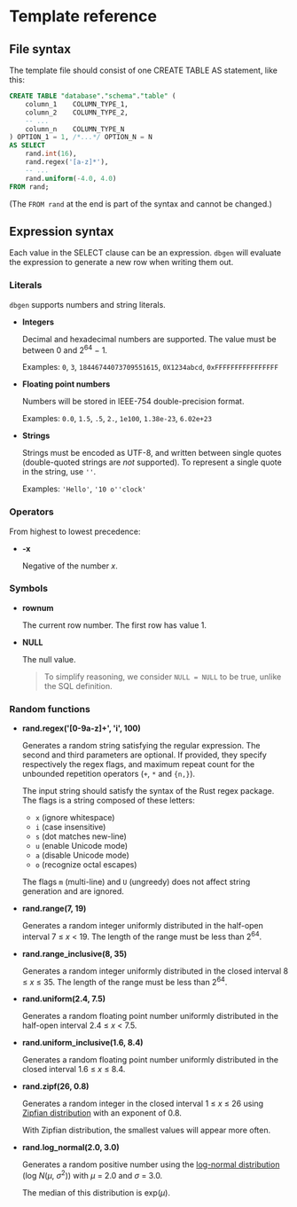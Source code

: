 Template reference
==================

File syntax
-----------

The template file should consist of one CREATE TABLE AS statement, like this:

```sql
CREATE TABLE "database"."schema"."table" (
    column_1    COLUMN_TYPE_1,
    column_2    COLUMN_TYPE_2,
    -- ...
    column_n    COLUMN_TYPE_N
) OPTION_1 = 1, /*...*/ OPTION_N = N
AS SELECT
    rand.int(16),
    rand.regex('[a-z]*'),
    -- ...
    rand.uniform(-4.0, 4.0)
FROM rand;
```

(The `FROM rand` at the end is part of the syntax and cannot be changed.)

Expression syntax
-----------------

Each value in the SELECT clause can be an expression. `dbgen` will evaluate the expression to
generate a new row when writing them out.

### Literals

`dbgen` supports numbers and string literals.

* **Integers**

    Decimal and hexadecimal numbers are supported. The value must be between 0 and
    2<sup>64</sup> − 1.

    Examples: `0`, `3`, `18446744073709551615`, `0X1234abcd`, `0xFFFFFFFFFFFFFFFF`

* **Floating point numbers**

    Numbers will be stored in IEEE-754 double-precision format.

    Examples: `0.0`, `1.5`, `.5`, `2.`, `1e100`, `1.38e-23`, `6.02e+23`

* **Strings**

    Strings must be encoded as UTF-8, and written between single quotes (double-quoted strings are
    *not* supported). To represent a single quote in the string, use `''`.

    Examples: `'Hello'`, `'10 o''clock'`

### Operators

From highest to lowest precedence:

* **-x**

    Negative of the number *x*.

### Symbols

* **rownum**

    The current row number. The first row has value 1.

* **NULL**

    The null value.

    > To simplify reasoning, we consider `NULL = NULL` to be true, unlike the SQL definition.

### Random functions

* **rand.regex('[0-9a-z]+', 'i', 100)**

    Generates a random string satisfying the regular expression. The second and third parameters are
    optional. If provided, they specify respectively the regex flags, and maximum repeat count for
    the unbounded repetition operators (`+`, `*` and `{n,}`).

    The input string should satisfy the syntax of the Rust regex package. The flags is a string
    composed of these letters:

    * `x` (ignore whitespace)
    * `i` (case insensitive)
    * `s` (dot matches new-line)
    * `u` (enable Unicode mode)
    * `a` (disable Unicode mode)
    * `o` (recognize octal escapes)

    The flags `m` (multi-line) and `U` (ungreedy) does not affect string generation and are ignored.

* **rand.range(7, 19)**

    Generates a random integer uniformly distributed in the half-open interval 7 ≤ *x* < 19.
    The length of the range must be less than 2<sup>64</sup>.

* **rand.range_inclusive(8, 35)**

    Generates a random integer uniformly distributed in the closed interval 8 ≤ *x* ≤ 35.
    The length of the range must be less than 2<sup>64</sup>.

* **rand.uniform(2.4, 7.5)**

    Generates a random floating point number uniformly distributed in the half-open interval
    2.4 ≤ *x* < 7.5.

* **rand.uniform_inclusive(1.6, 8.4)**

    Generates a random floating point number uniformly distributed in the closed interval
    1.6 ≤ *x* ≤ 8.4.

* **rand.zipf(26, 0.8)**

    Generates a random integer in the closed interval 1 ≤ *x* ≤ 26 using [Zipfian distribution]
    with an exponent of 0.8.

    With Zipfian distribution, the smallest values will appear more often.

    [Zipfian distribution]: https://en.wikipedia.org/wiki/Zipf's_law

* **rand.log_normal(2.0, 3.0)**

    Generates a random positive number using the [log-normal distribution]
    (log *N*(*µ*, *σ*<sup>2</sup>)) with *μ* = 2.0 and *σ* = 3.0.

    The median of this distribution is exp(*µ*).

    [log-normal distribution]: https://en.wikipedia.org/wiki/Log-normal_distribution

